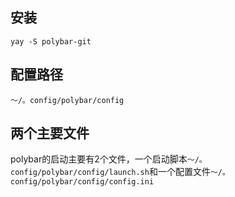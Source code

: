## 安装
`yay -S polybar-git`

## 配置路径
`～/。config/polybar/config`

## 两个主要文件
polybar的启动主要有2个文件，一个启动脚本`～/。config/polybar/config/launch.sh`和一个配置文件`～/。config/polybar/config/config.ini`